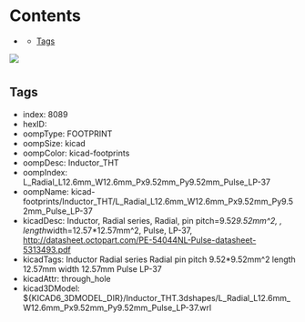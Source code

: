 



Contents
========

* [](#)
	* [Tags](#tags)
  
![][im]
# 

## Tags

- index: 8089
- hexID: 
- oompType: FOOTPRINT
- oompSize: kicad
- oompColor: kicad-footprints
- oompDesc: Inductor_THT
- oompIndex: L_Radial_L12.6mm_W12.6mm_Px9.52mm_Py9.52mm_Pulse_LP-37
- oompName: kicad-footprints/Inductor_THT/L_Radial_L12.6mm_W12.6mm_Px9.52mm_Py9.52mm_Pulse_LP-37
- kicadDesc: Inductor, Radial series, Radial, pin pitch=9.52*9.52mm^2, , length*width=12.57*12.57mm^2, Pulse, LP-37, http://datasheet.octopart.com/PE-54044NL-Pulse-datasheet-5313493.pdf
- kicadTags: Inductor Radial series Radial pin pitch 9.52*9.52mm^2  length 12.57mm width 12.57mm Pulse LP-37
- kicadAttr: through_hole
- kicad3DModel: ${KICAD6_3DMODEL_DIR}/Inductor_THT.3dshapes/L_Radial_L12.6mm_W12.6mm_Px9.52mm_Py9.52mm_Pulse_LP-37.wrl



[im]: image.png
